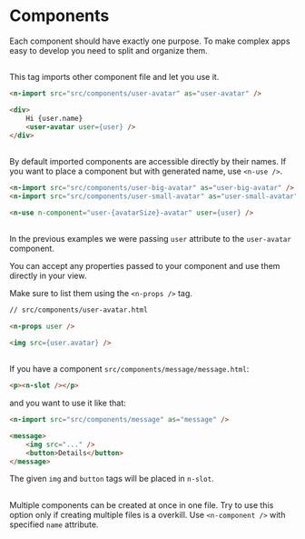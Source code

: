 # Components

Each component should have exactly one purpose.
To make complex apps easy to develop you need to split and organize them.

## <n-import />

This tag imports other component file and let you use it.

```html
<n-import src="src/components/user-avatar" as="user-avatar" />

<div>
    Hi {user.name}
    <user-avatar user={user} />
</div>
```

## <n-use />

By default imported components are accessible directly by their names.
If you want to place a component but with generated name, use `<n-use />`.

```html
<n-import src="src/components/user-big-avatar" as="user-big-avatar" />
<n-import src="src/components/user-small-avatar" as="user-small-avatar" />

<n-use n-component="user-{avatarSize}-avatar" user={user} />
```

## <n-props />

In the previous examples we were passing `user` attribute to the `user-avatar` component.

You can accept any properties passed to your component and use them directly in your view.

Make sure to list them using the `<n-props />` tag.

```html
// src/components/user-avatar.html

<n-props user />

<img src={user.avatar} />
```

## <n-slot />

If you have a component `src/components/message/message.html`:

```html
<p><n-slot /></p>
```

and you want to use it like that:

```html
<n-import src="src/components/message" as="message" />

<message>
    <img src="..." />
    <button>Details</button>
</message>
```

The given `img` and `button` tags will be placed in `n-slot`.

## <n-component />

Multiple components can be created at once in one file.
Try to use this option only if creating multiple files is a overkill.
Use `<n-component />` with specified `name` attribute.
